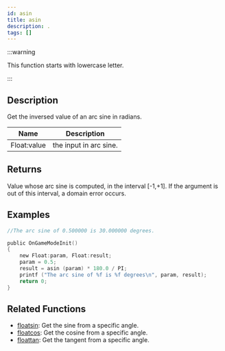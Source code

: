 ```yaml
---
id: asin
title: asin
description: .
tags: []
---
```


:::warning

This function starts with lowercase letter.

:::

## Description

Get the inversed value of an arc sine in radians.

| Name        | Description            |
| ----------- | ---------------------- |
| Float:value | the input in arc sine. |

## Returns

Value whose arc sine is computed, in the interval [-1,+1]. If the argument is
out of this interval, a domain error occurs.

## Examples

```c
//The arc sine of 0.500000 is 30.000000 degrees.

public OnGameModeInit()
{
    new Float:param, Float:result;
    param = 0.5;
    result = asin (param) * 180.0 / PI;
    printf ("The arc sine of %f is %f degrees\n", param, result);
    return 0;
}
```

## Related Functions

- [floatsin](../functions/floatsin.md): Get the sine from a
  specific angle.
- [floatcos](../functions/floatcos.md): Get the cosine from a
  specific angle.
- [floattan](../functions/floattan.md): Get the tangent from a
  specific angle.
